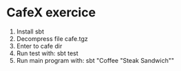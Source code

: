 # CafeX exercice

1. Install sbt
1. Decompress file cafe.tgz
1. Enter to cafe dir
1. Run test with: sbt test
1. Run main program with: sbt "Coffee \"Steak Sandwich\""